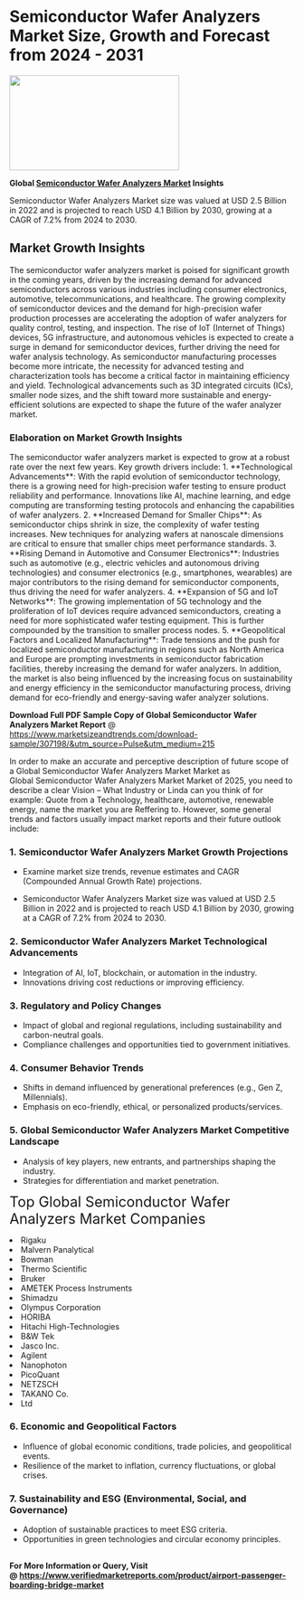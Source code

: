 <H1>Semiconductor Wafer Analyzers Market Size, Growth and Forecast from 2024 - 2031</H1><img class="aligncenter size-medium wp-image-584254" src="https://thirdeyenews.in/wp-content/uploads/2024/09/Global-Market-Research-300x168.jpeg" alt="" width="300" height="168" /><p><strong>Global&nbsp;<a href="https://www.marketsizeandtrends.com/download-sample/307198/&amp;utm_source=Pulse&amp;utm_medium=215">Semiconductor Wafer Analyzers Market</a> Insights</strong></p><p>Semiconductor Wafer Analyzers Market size was valued at USD 2.5 Billion in 2022 and is projected to reach USD 4.1 Billion by 2030, growing at a CAGR of 7.2% from 2024 to 2030.</p><p><h2>Market Growth Insights</h2> The semiconductor wafer analyzers market is poised for significant growth in the coming years, driven by the increasing demand for advanced semiconductors across various industries including consumer electronics, automotive, telecommunications, and healthcare. The growing complexity of semiconductor devices and the demand for high-precision wafer production processes are accelerating the adoption of wafer analyzers for quality control, testing, and inspection. The rise of IoT (Internet of Things) devices, 5G infrastructure, and autonomous vehicles is expected to create a surge in demand for semiconductor devices, further driving the need for wafer analysis technology. As semiconductor manufacturing processes become more intricate, the necessity for advanced testing and characterization tools has become a critical factor in maintaining efficiency and yield. Technological advancements such as 3D integrated circuits (ICs), smaller node sizes, and the shift toward more sustainable and energy-efficient solutions are expected to shape the future of the wafer analyzer market. <h3>Elaboration on Market Growth Insights</h3> The semiconductor wafer analyzers market is expected to grow at a robust rate over the next few years. Key growth drivers include: 1. **Technological Advancements**: With the rapid evolution of semiconductor technology, there is a growing need for high-precision wafer testing to ensure product reliability and performance. Innovations like AI, machine learning, and edge computing are transforming testing protocols and enhancing the capabilities of wafer analyzers. 2. **Increased Demand for Smaller Chips**: As semiconductor chips shrink in size, the complexity of wafer testing increases. New techniques for analyzing wafers at nanoscale dimensions are critical to ensure that smaller chips meet performance standards. 3. **Rising Demand in Automotive and Consumer Electronics**: Industries such as automotive (e.g., electric vehicles and autonomous driving technologies) and consumer electronics (e.g., smartphones, wearables) are major contributors to the rising demand for semiconductor components, thus driving the need for wafer analyzers. 4. **Expansion of 5G and IoT Networks**: The growing implementation of 5G technology and the proliferation of IoT devices require advanced semiconductors, creating a need for more sophisticated wafer testing equipment. This is further compounded by the transition to smaller process nodes. 5. **Geopolitical Factors and Localized Manufacturing**: Trade tensions and the push for localized semiconductor manufacturing in regions such as North America and Europe are prompting investments in semiconductor fabrication facilities, thereby increasing the demand for wafer analyzers. In addition, the market is also being influenced by the increasing focus on sustainability and energy efficiency in the semiconductor manufacturing process, driving demand for eco-friendly and energy-saving wafer analyzer solutions. </p><p><span class=""><strong>Download Full PDF Sample Copy of Global Semiconductor Wafer Analyzers Market Report</strong> @ <a href="https://www.marketsizeandtrends.com/download-sample/307198/&amp;utm_source=Pulse&amp;utm_medium=215" target="_blank">https://www.marketsizeandtrends.com/download-sample/307198/&amp;utm_source=Pulse&amp;utm_medium=215</a></span></p><p>In order to make an accurate and perceptive description of future scope of a Global&nbsp;Semiconductor Wafer Analyzers Market Market as Global&nbsp;Semiconductor Wafer Analyzers Market Market of 2025, you need to describe a clear Vision &ndash; What Industry or Linda can you think of for example: Quote from a Technology, healthcare, automotive, renewable energy, name the market you are Reffering to. However, some general trends and factors usually impact market reports and their future outlook include:</p><h3>1.&nbsp;<strong>Semiconductor Wafer Analyzers Market Growth Projections</strong></h3><ul><li>Examine market size trends, revenue estimates and CAGR (Compounded Annual Growth Rate) projections.</li><li><p>Semiconductor Wafer Analyzers Market size was valued at USD 2.5 Billion in 2022 and is projected to reach USD 4.1 Billion by 2030, growing at a CAGR of 7.2% from 2024 to 2030.</p></li></ul><h3>2.&nbsp;<strong>Semiconductor Wafer Analyzers Market Technological Advancements</strong></h3><ul><li>Integration of AI, IoT, blockchain, or automation in the industry.</li><li>Innovations driving cost reductions or improving efficiency.</li></ul><h3>3.&nbsp;<strong>Regulatory and Policy Changes</strong></h3><ul><li>Impact of global and regional regulations, including sustainability and carbon-neutral goals.</li><li>Compliance challenges and opportunities tied to government initiatives.</li></ul><h3>4.&nbsp;<strong>Consumer Behavior Trends</strong></h3><ul><li>Shifts in demand influenced by generational preferences (e.g., Gen Z, Millennials).</li><li>Emphasis on eco-friendly, ethical, or personalized products/services.</li></ul><h3>5.&nbsp;<strong>Global Semiconductor Wafer Analyzers Market Competitive Landscape</strong></h3><ul><li>Analysis of key players, new entrants, and partnerships shaping the industry.</li><li>Strategies for differentiation and market penetration.</li></ul><p data-pm-slice="1 1 []"><span style="color: inherit; font-family: inherit; font-size: 25px;">Top Global Semiconductor Wafer Analyzers Market Companies</span></p><div class="" data-test-id=""><p><li>Rigaku</li><li> Malvern Panalytical</li><li> Bowman</li><li> Thermo Scientific</li><li> Bruker</li><li> AMETEK Process Instruments</li><li> Shimadzu</li><li> Olympus Corporation</li><li> HORIBA</li><li> Hitachi High-Technologies</li><li> B&W Tek</li><li> Jasco Inc.</li><li> Agilent</li><li> Nanophoton</li><li> PicoQuant</li><li> NETZSCH</li><li> TAKANO Co.</li><li>Ltd</li></p></div><h3>6.&nbsp;<strong>Economic and Geopolitical Factors</strong></h3><ul><li>Influence of global economic conditions, trade policies, and geopolitical events.</li><li>Resilience of the market to inflation, currency fluctuations, or global crises.</li></ul><h3>7.&nbsp;<strong>Sustainability and ESG (Environmental, Social, and Governance)</strong></h3><ul><li>Adoption of sustainable practices to meet ESG criteria.</li><li>Opportunities in green technologies and circular economy principles.</li></ul><h2><strong style="font-size: 14px;">For More Information or Query, Visit @&nbsp;</strong><a style="background-color: #ffffff; font-size: 14px;" href="https://www.marketsizeandtrends.com/report/semiconductor-wafer-analyzers-market/" target="_blank">https://www.verifiedmarketreports.com/product/airport-passenger-boarding-bridge-market</a></h2>

